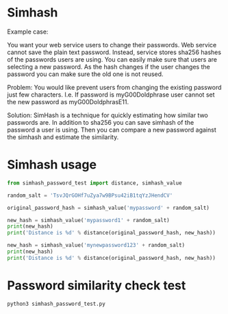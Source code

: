 # Simhash

Example case:

You want your web service users to change their passwords.
Web service cannot save the plain text password.
Instead, service stores sha256 hashes of the passwords users are using.
You can easily make sure that users are selecting a new password.
As the hash changes if the user changes the password you can make sure the old one is not reused.

Problem:
You would like prevent users from changing the existing password just few characters.
I.e. If password is myG00Doldphrase user cannot set the new password as myG00DoldphrasE11.

Solution:
SimHash is a technique for quickly estimating how similar two passwords are.
In addition to sha256 you can save simhash of the password a user is using.
Then you can compare a new password against the simhash and estimate the similarity.

# Simhash usage

```python
from simhash_password_test import distance, simhash_value

random_salt = 'TsvJQrGOHf7uZya7w9BPsu42iB1tqYzJHendCV'

original_password_hash = simhash_value('mypassword' + random_salt)

new_hash = simhash_value('mypassword1' + random_salt)
print(new_hash)
print('Distance is %d' % distance(original_password_hash, new_hash))

new_hash = simhash_value('mynewpassword123' + random_salt)
print(new_hash)
print('Distance is %d' % distance(original_password_hash, new_hash))

```

# Password similarity check test

```sh
python3 simhash_password_test.py
```
